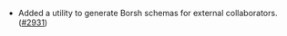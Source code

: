 - Added a utility to generate Borsh schemas for external collaborators.
  ([\#2931](https://github.com/anoma/namada/pull/2931))